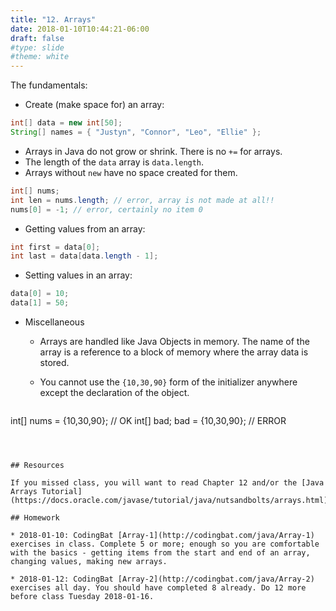 ```yaml
---
title: "12. Arrays"
date: 2018-01-10T10:44:21-06:00
draft: false
#type: slide
#theme: white
---
```


The fundamentals:

* Create (make space for) an array:

```java
int[] data = new int[50];
String[] names = { "Justyn", "Connor", "Leo", "Ellie" };
```
* Arrays in Java do not grow or shrink. There is no `+=` for arrays.
* The length of the `data` array is `data.length`. 
* Arrays without `new` have no space created for them.

```java
int[] nums;
int len = nums.length; // error, array is not made at all!!
nums[0] = -1; // error, certainly no item 0
```
* Getting values from an array:

```java
int first = data[0];
int last = data[data.length - 1];
```
* Setting values in an array:

```java
data[0] = 10;
data[1] = 50;
```
* Miscellaneous
    + Arrays are handled like Java Objects in memory. The name of the array is a reference to a block of memory where the array data is stored.
    + You cannot use the `{10,30,90}` form of the initializer anywhere except the declaration of the object.

      ```java
int[] nums = {10,30,90}; // OK
int[] bad;
bad = {10,30,90}; // ERROR
```



## Resources

If you missed class, you will want to read Chapter 12 and/or the [Java Arrays Tutorial](https://docs.oracle.com/javase/tutorial/java/nutsandbolts/arrays.html).

## Homework

* 2018-01-10: CodingBat [Array-1](http://codingbat.com/java/Array-1) exercises in class. Complete 5 or more; enough so you are comfortable with the basics - getting items from the start and end of an array, changing values, making new arrays.

* 2018-01-12: CodingBat [Array-2](http://codingbat.com/java/Array-2) exercises all day. You should have completed 8 already. Do 12 more before class Tuesday 2018-01-16.

